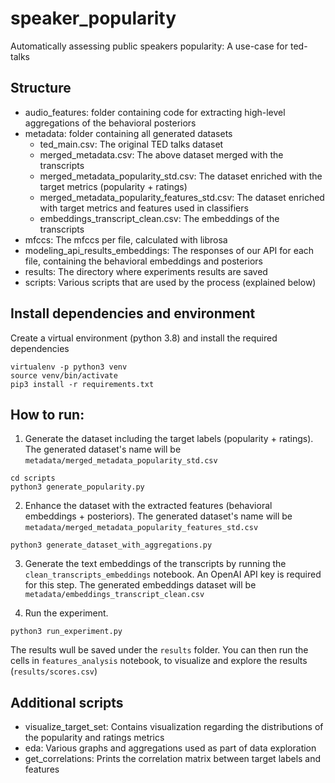 # speaker_popularity
Automatically assessing public speakers popularity: A use-case for ted-talks

## Structure

* audio_features: folder containing code for extracting high-level aggregations of the behavioral posteriors
* metadata: folder containing all generated datasets
  * ted_main.csv: The original TED talks dataset
  * merged_metadata.csv: The above dataset merged with the transcripts
  * merged_metadata_popularity_std.csv: The dataset enriched with the target metrics (popularity + ratings)
  * merged_metadata_popularity_features_std.csv: The dataset enriched with target metrics and features used in classifiers
  * embeddings_transcript_clean.csv: The embeddings of the transcripts
* mfccs: The mfccs per file, calculated with librosa
* modeling_api_results_embeddings: The responses of our API for each file, containing the behavioral embeddings and posteriors
* results: The directory where experiments results are saved
* scripts: Various scripts that are used by the process (explained below)

## Install dependencies and environment

Create a virtual environment (python 3.8) and install the required dependencies

```shell
virtualenv -p python3 venv
source venv/bin/activate
pip3 install -r requirements.txt
```

## How to run:

1. Generate the dataset including the target labels (popularity + ratings). 
The generated dataset's name will be `metadata/merged_metadata_popularity_std.csv`

```shell
cd scripts
python3 generate_popularity.py
```

2. Enhance the dataset with the extracted features (behavioral embeddings + posteriors). 
The generated dataset's name will be `metadata/merged_metadata_popularity_features_std.csv`

```shell
python3 generate_dataset_with_aggregations.py
```

3. Generate the text embeddings of the transcripts by running the `clean_transcripts_embeddings` notebook. An OpenAI API key is required for this step.
The generated embeddings dataset will be `metadata/embeddings_transcript_clean.csv`

4. Run the experiment.

```shell
python3 run_experiment.py
```
The results wull be saved under the `results` folder. You can then run the cells in `features_analysis` notebook,
to visualize and explore the results (`results/scores.csv`)

## Additional scripts

* visualize_target_set: Contains visualization regarding the distributions of the popularity and ratings metrics
* eda: Various graphs and aggregations used as part of data exploration
* get_correlations: Prints the correlation matrix between target labels and features